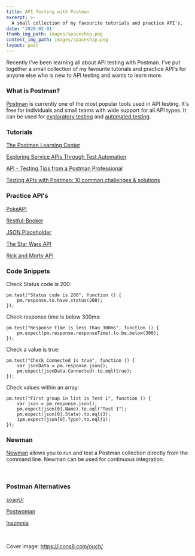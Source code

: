 ```yaml
---
title: API Testing with Postman
excerpt: >-
  A small collection of my favourite tutorials and practice API's.
date: '2020-02-01'
thumb_img_path: images/spaceship.png
content_img_path: images/spaceship.png
layout: post
---
```


 
Recently I've been learning all about API testing with Postman. I've put together a small collection of my favourite tutorials and practice API's for anyone else who is new to API testing and wants to learn more.

### What is Postman?
[Postman](https://www.getpostman.com/) is currently one of the most popular tools used in API testing. It's free for individuals and small teams with wide support for all API types. It can be used for [exploratory testing](https://www.getpostman.com/use-cases/exploratory-testing) and [automated testing](https://www.getpostman.com/automated-testing).



### Tutorials
[The Postman Learning Center](https://learning.getpostman.com/?_ga=2.97498591.151621366.1577222241-1815186062.1576190324)

[Exploring Service APIs Through Test Automation](https://testautomationu.applitools.com/exploring-service-apis-through-test-automation/)

[API - Testing Tips from a Postman Professional](https://blog.getpostman.com/2017/07/28/api-testing-tips-from-a-postman-professional/)

[Testing APIs with Postman: 10 common challenges & solutions](https://medium.com/distant-horizons/testing-apis-with-postman-10-common-challenges-solutions-c4674c78528d)


### Practice API's
[PokéAPI](https://pokeapi.co/)

[Restful-Booker](https://restful-booker.herokuapp.com/)

[JSON Placeholder](https://jsonplaceholder.typicode.com/)

[The Star Wars API](https://swapi.co/)

[Rick and Morty API](https://rickandmortyapi.com/)


### Code Snippets
Check Status code is 200:
```
pm.test("Status code is 200", function () {
    pm.response.to.have.status(200);
});
```
Check response time is below 300ms:
```
pm.test("Response time is less than 300ms", function () {
    pm.expect(pm.response.responseTime).to.be.below(300);
});
```
Check a value is true:
```
pm.test("Check Connected is true", function () {
    var jsonData = pm.response.json();
    pm.expect(jsonData.Connected).to.eql(true);
});
```
Check values within an array:
```
pm.test("First group in list is Test 1", function () {
    var json = pm.response.json();
    pm.expect(json[0].Name).to.eql("Test 1");
    pm.expect(json[0].State).to.eql(3);
    1pm.expect(json[0].Type).to.eql(1);
});
```

### Newman

[Newman](https://learning.postman.com/docs/postman/collection-runs/command-line-integration-with-newman/) allows you to run and test a Postman collection directly from the command line. Newman can be used for continuous integration.

&nbsp;
### Postman Alternatives
[soapUI](https://www.soapui.org/)

[Postwoman](https://github.com/liyasthomas/postwoman)

[Insomnia](https://insomnia.rest/)


&nbsp;

Cover image: https://icons8.com/ouch/
